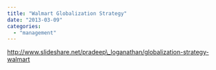 ```yaml
---
title: "Walmart Globalization Strategy"
date: "2013-03-09"
categories: 
  - "management"
---
```


http://www.slideshare.net/pradeep\_loganathan/globalization-strategy-walmart
